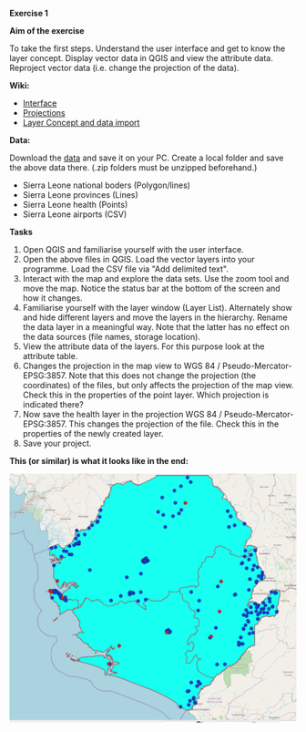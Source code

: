 **Exercise 1**

**Aim of the exercise**

To take the first steps.
Understand the user interface and get to know the layer concept.
Display vector data in QGIS and view the attribute data.
Reproject vector data (i.e. change the projection of the data).

**Wiki:**

- [Interface](https://gitlab.com/Alec-SE/gis-in-anticipatory-humanitarian-action/-/wikis/interface)
- [Projections](https://gitlab.com/Alec-SE/gis-in-anticipatory-humanitarian-action/-/wikis/projections)
- [Layer Concept and data import](https://gitlab.com/Alec-SE/gis-in-anticipatory-humanitarian-action/-/wikis/layer-concept)


**Data:**

Download the [data](https://gitlab.com/Alec-SE/gis-in-anticipatory-humanitarian-action/-/blob/main/Exercise_1/Ex1_data.zip) and save it on your PC. Create a local folder and save the above data there. (.zip folders must be unzipped beforehand.)

- Sierra Leone national boders (Polygon/lines)
- Sierra Leone provinces (Lines)
- Sierra Leone health (Points)
- Sierra Leone airports (CSV)

**Tasks**

1. Open QGIS and familiarise yourself with the user interface.
2. Open the above files in QGIS. Load the vector layers into your programme. Load the CSV file via "Add delimited text".
3. Interact with the map and explore the data sets. Use the zoom tool and move the map. Notice the status bar at the bottom of the screen and how it changes. 
4. Familiarise yourself with the layer window (Layer List). Alternately show and hide different layers and move the layers in the hierarchy. Rename the data layer in a meaningful way. Note that the latter has no effect on the data sources (file names, storage location).
5. View the attribute data of the layers. For this purpose look at the attribute table.
6. Changes the projection in the map view to WGS 84 / Pseudo-Mercator- EPSG:3857. Note that this does not change the projection (the coordinates) of the files, but only affects the projection of the map view.  Check this in the properties of the point layer. Which projection is indicated there?
7. Now save the health layer in the projection WGS 84 / Pseudo-Mercator- EPSG:3857. This changes the projection of the file. Check this in the properties of the newly created layer.
8. Save your project. 

**This (or similar) is what it looks like in the end:**

![](Exercise_1_result.png)



